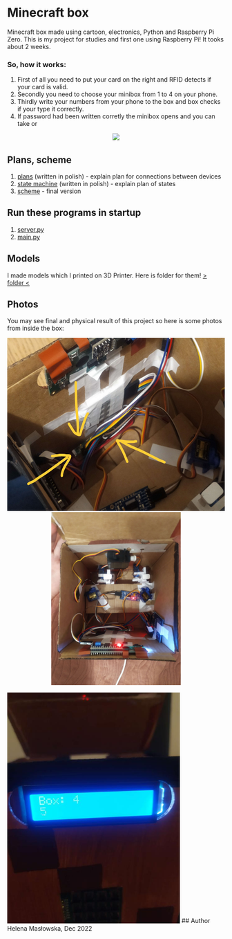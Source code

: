 # Minecraft box
Minecraft box made using cartoon, electronics, Python and Raspberry Pi Zero. This is my project for studies and first one using Raspberry Pi! It tooks about 2 weeks.

### So, how it works:
1. First of all you need to put your card on the right and RFID detects if your card is valid.
2. Secondly you need to choose your minibox from 1 to 4 on your phone.
3. Thirdly write your numbers from your phone to the box and box checks if your type it correctly.
4. If password had been written corretly the minibox opens and you can take or 

<p align="center">
<img src="https://user-images.githubusercontent.com/44245185/220207182-d2c19e87-28b3-4f0a-add1-be52477c7ea7.png" width=400)/>
<p>

## Plans, scheme
1. [plans](https://github.com/HelenaMaslowska/Minecraft-box/blob/main/Scheme/plan.png) (written in polish) - explain plan for connections between devices 
2. [state machine](https://github.com/HelenaMaslowska/Minecraft-box/blob/main/Scheme/Maszyna%20stan%C3%B3w.png) (written in polish) - explain plan of states
3. [scheme](https://github.com/HelenaMaslowska/Minecraft-box/blob/main/Scheme/scheme.png) - final version 

## Run these programs in startup
1. [server.py](https://github.com/HelenaMaslowska/Minecraft-box/blob/main/Programs/server.py)
2. [main.py](https://github.com/HelenaMaslowska/Minecraft-box/blob/main/Programs/main.py)

## Models
I made models which I printed on 3D Printer. Here is folder for them! [> folder <](https://github.com/HelenaMaslowska/Minecraft-box/tree/main/Models)

## Photos
You may see final and physical result of this project so here is some photos from inside the box:
<p align="center">
<img src="https://github.com/HelenaMaslowska/Minecraft-box/blob/main/Box%20photos/where%20is%20RPI.jpg" height=400)/>

<img src="https://github.com/HelenaMaslowska/Minecraft-box/blob/main/Box%20photos/1670781725194.jpg" height=400)/>
<p>
<img src="https://github.com/HelenaMaslowska/Minecraft-box/blob/main/Box%20photos/1670796617963.jpg" width=400)/>
## Author
Helena Masłowska, Dec 2022
